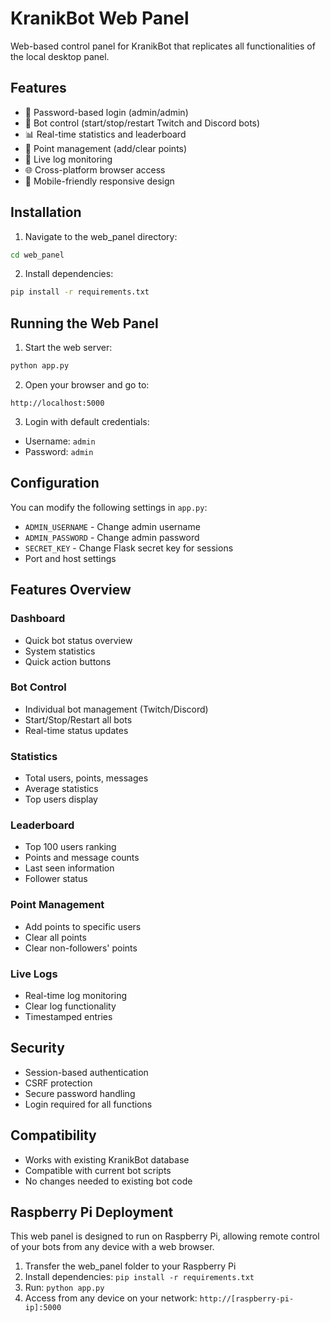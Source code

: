 # KranikBot Web Panel

Web-based control panel for KranikBot that replicates all functionalities of the local desktop panel.

## Features

- 🔐 Password-based login (admin/admin)
- 🤖 Bot control (start/stop/restart Twitch and Discord bots)
- 📊 Real-time statistics and leaderboard
- 🎯 Point management (add/clear points)
- 📝 Live log monitoring
- 🌐 Cross-platform browser access
- 📱 Mobile-friendly responsive design

## Installation

1. Navigate to the web_panel directory:
```bash
cd web_panel
```

2. Install dependencies:
```bash
pip install -r requirements.txt
```

## Running the Web Panel

1. Start the web server:
```bash
python app.py
```

2. Open your browser and go to:
```
http://localhost:5000
```

3. Login with default credentials:
- Username: `admin`
- Password: `admin`

## Configuration

You can modify the following settings in `app.py`:

- `ADMIN_USERNAME` - Change admin username
- `ADMIN_PASSWORD` - Change admin password
- `SECRET_KEY` - Change Flask secret key for sessions
- Port and host settings

## Features Overview

### Dashboard
- Quick bot status overview
- System statistics
- Quick action buttons

### Bot Control
- Individual bot management (Twitch/Discord)
- Start/Stop/Restart all bots
- Real-time status updates

### Statistics
- Total users, points, messages
- Average statistics
- Top users display

### Leaderboard
- Top 100 users ranking
- Points and message counts
- Last seen information
- Follower status

### Point Management
- Add points to specific users
- Clear all points
- Clear non-followers' points

### Live Logs
- Real-time log monitoring
- Clear log functionality
- Timestamped entries

## Security

- Session-based authentication
- CSRF protection
- Secure password handling
- Login required for all functions

## Compatibility

- Works with existing KranikBot database
- Compatible with current bot scripts
- No changes needed to existing bot code

## Raspberry Pi Deployment

This web panel is designed to run on Raspberry Pi, allowing remote control of your bots from any device with a web browser.

1. Transfer the web_panel folder to your Raspberry Pi
2. Install dependencies: `pip install -r requirements.txt`
3. Run: `python app.py`
4. Access from any device on your network: `http://[raspberry-pi-ip]:5000`